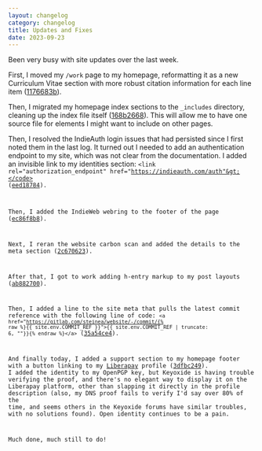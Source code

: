 ```yaml
---
layout: changelog
category: changelog
title: Updates and Fixes
date: 2023-09-23
---
```


Been very busy with site updates over the last week.

First, I moved my <code>/work</code> page to my homepage, reformatting it as a new Curriculum Vitae section with more robust citation information for each line item ([1176683b](https://gitlab.com/steinea/website/-/commit/1176683bf062a7ded74ae931b03676d9c66783ba)).

Then, I migrated my homepage index sections to the <code>_includes</code> directory, cleaning up the index file itself ([168b2668](https://gitlab.com/steinea/website/-/commit/168b266866c66737897d195b21faa6519385d3e7)). This will allow me to have one source file for elements I might want to include on other pages.

Then, I resolved the IndieAuth login issues that had persisted since I first noted them in the last log. It turned out I needed to add an authentication endpoint to my site, which was not clear from the documentation. I added an invisible link to my identities section: <code>&lt;link rel="authorization_endpoint" href="https://indieauth.com/auth"&gt;</code> ([eed18784](https://gitlab.com/steinea/website/-/commit/eed18784aa5bcb31e9f2c227cc41f54ac3358499)).

Then, I added the IndieWeb webring to the footer of the page ([ec86f8b8](https://gitlab.com/steinea/website/-/commit/ec86f8b882cb55a17a3ace12b325e5d47c04b7c5)).

Next, I reran the website carbon scan and added the details to the meta section ([2c670623](https://gitlab.com/steinea/website/-/commit/2c6706232e0af1cd8978273c104ecc43f96040d1)).

After that, I got to work adding h-entry markup to my post layouts ([ab882700](https://gitlab.com/steinea/website/-/commit/ab88270097b2dee8c45195717e2cbc8ca4bb5838)).

Then, I added a line to the site meta that pulls the latest commit reference with the following line of code: <code>&lt;a href="https://gitlab.com/steinea/website/-/commit/{% raw %}{{ site.env.COMMIT_REF }}"&gt;{{ site.env.COMMIT_REF | truncate: 6, ""}}{% endraw %}&lt;/a&gt;</code> ([35a54ce4](https://gitlab.com/steinea/website/-/commit/35a54ce4cab1443529b2ad9f0a8524bca408640e)).

And finally today, I added a support section to my homepage footer with a button linking to my [Liberapay](https://liberapay.com/steinea/) profile ([3dfbc249](https://gitlab.com/steinea/website/-/commit/3dfbc2d9c457c3012f8b1aa82c3dc9e70409747e)). I added the identity to my OpenPGP key, but Keyoxide is having trouble verifying the proof, and there's no elegant way to display it on the Liberapay platform, other than slapping it directly in the profile description (also, my DNS proof fails to verify I'd say over 80% of the time, and seems others in the Keyoxide forums have similar troubles, with no solutions found). Open identity continues to be a pain.

Much done, much still to do!
